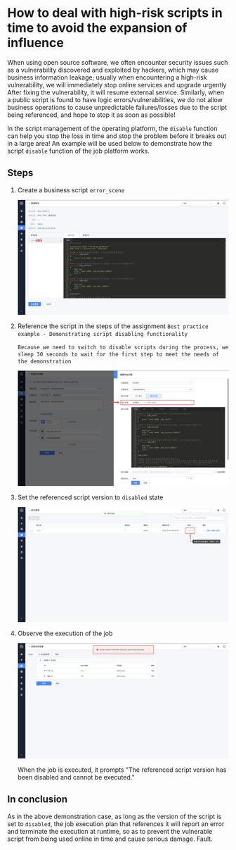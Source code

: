 # How to deal with high-risk scripts in time to avoid the expansion of influence

When using open source software, we often encounter security issues such as a vulnerability discovered and exploited by hackers, which may cause business information leakage; usually when encountering a high-risk vulnerability, we will immediately stop online services and upgrade urgently After fixing the vulnerability, it will resume external service. Similarly, when a public script is found to have logic errors/vulnerabilities, we do not allow business operations to cause unpredictable failures/losses due to the script being referenced, and hope to stop it as soon as possible!

In the script management of the operating platform, the `disable` function can help you stop the loss in time and stop the problem before it breaks out in a large area! An example will be used below to demonstrate how the script `disable` function of the job platform works.

## Steps

1. Create a business script `error_scene`

    ![image-20200504024942856](media/image-20200504024942856.png)

2. Reference the script in the steps of the assignment `Best practice example - Demonstrating script disabling functionality`

    ```text
    Because we need to switch to disable scripts during the process, we sleep 30 seconds to wait for the first step to meet the needs of the demonstration
    ```

    ![image-20200504025400870](media/image-20200504025400870.png)

3. Set the referenced script version to `disabled` state

    ![image-20200504025729960](media/image-20200504025729960.png)

4. Observe the execution of the job

    ![image-20200504030008312](media/image-20200504030008312.png)

    When the job is executed, it prompts "The referenced script version has been disabled and cannot be executed."

## In conclusion

As in the above demonstration case, as long as the version of the script is set to `disabled`, the job execution plan that references it will report an error and terminate the execution at runtime, so as to prevent the vulnerable script from being used online in time and cause serious damage. Fault.